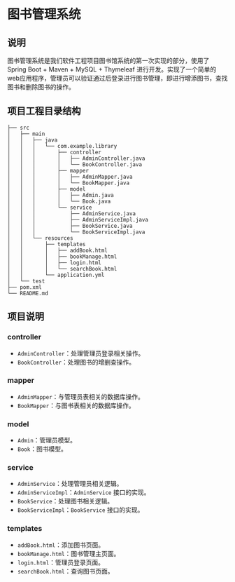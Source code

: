 # 图书管理系统

## 说明

图书管理系统是我们软件工程项目图书馆系统的第一次实现的部分，使用了Spring Boot + Maven + MySQL + Thymeleaf 进行开发。实现了一个简单的web应用程序，管理员可以验证通过后登录进行图书管理，即进行增添图书，查找图书和删除图书的操作。

## 项目工程目录结构

```plaintext
├── src
│   ├── main
│   │   ├── java
│   │   │   └── com.example.library
│   │   │       ├── controller
│   │   │       │   ├── AdminController.java
│   │   │       │   └── BookController.java
│   │   │       ├── mapper
│   │   │       │   ├── AdminMapper.java
│   │   │       │   └── BookMapper.java
│   │   │       ├── model
│   │   │       │   ├── Admin.java
│   │   │       │   └── Book.java
│   │   │       └── service
│   │   │           ├── AdminService.java
│   │   │           ├── AdminServiceImpl.java
│   │   │           ├── BookService.java
│   │   │           └── BookServiceImpl.java
│   │   └── resources
│   │       ├── templates
│   │       │   ├── addBook.html
│   │       │   ├── bookManage.html
│   │       │   ├── login.html
│   │       │   └── searchBook.html
│   │       └── application.yml
│   └── test
├── pom.xml
└── README.md

```

## 项目说明

### controller

- `AdminController`：处理管理员登录相关操作。
- `BookController`：处理图书的增删查操作。

### mapper

- `AdminMapper`：与管理员表相关的数据库操作。
- `BookMapper`：与图书表相关的数据库操作。

### model

- `Admin`：管理员模型。
- `Book`：图书模型。

### service

- `AdminService`：处理管理员相关逻辑。
- `AdminServiceImpl`：`AdminService` 接口的实现。
- `BookService`：处理图书相关逻辑。
- `BookServiceImpl`：`BookService` 接口的实现。

### templates

- `addBook.html`：添加图书页面。
- `bookManage.html`：图书管理主页面。
- `login.html`：管理员登录页面。
- `searchBook.html`：查询图书页面。

